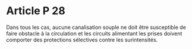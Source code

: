 # Article P 28

Dans tous les cas, aucune canalisation souple ne doit être susceptible de faire obstacle à la circulation et les circuits alimentant les prises doivent comporter des protections sélectives contre les surintensités.

